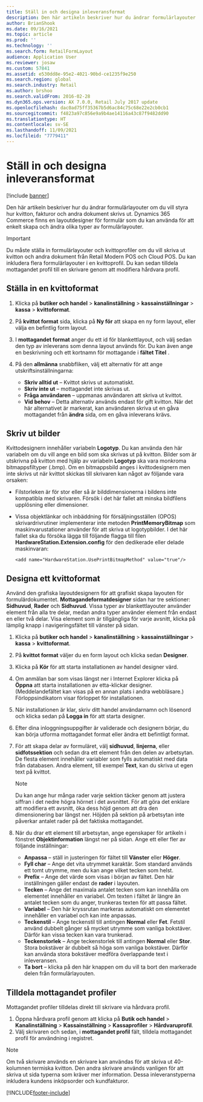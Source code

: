 ```yaml
---
title: Ställ in och designa inleveransformat
description: Den här artikeln beskriver hur du ändrar formulärlayouter om du vill styra hur kvitton, fakturor och andra dokument skrivs ut. Dynamics 365 Commerce inkludera finns en layoutdesigner för formulär som du kan använda för att enkelt skapa och ändra olika typer av formulärlayouter.
author: BrianShook
ms.date: 09/16/2021
ms.topic: article
ms.prod: ''
ms.technology: ''
ms.search.form: RetailFormLayout
audience: Application User
ms.reviewer: josaw
ms.custom: 57841
ms.assetid: e530dd8e-95e2-4021-90bd-ce1235f9e250
ms.search.region: global
ms.search.industry: Retail
ms.author: brshoo
ms.search.validFrom: 2016-02-28
ms.dyn365.ops.version: AX 7.0.0, Retail July 2017 update
ms.openlocfilehash: dac0ad75ff35367b5d6ac84c75c68e22e2cb0cb1
ms.sourcegitcommit: f4823a97c856e9a9b4ae14116a43c87f9482dd90
ms.translationtype: HT
ms.contentlocale: sv-SE
ms.lasthandoff: 11/09/2021
ms.locfileid: "7779411"
---
```

# <a name="set-up-and-design-receipt-formats"></a>Ställ in och designa inleveransformat

[!include [banner](includes/banner.md)]

Den här artikeln beskriver hur du ändrar formulärlayouter om du vill styra hur kvitton, fakturor och andra dokument skrivs ut. Dynamics 365 Commerce finns en layoutdesigner för formulär som du kan använda för att enkelt skapa och ändra olika typer av formulärlayouter.

> [!IMPORTANT]
> Du måste ställa in formulärlayouter och kvittoprofiler om du vill skriva ut kvitton och andra dokument från Retail Modern POS och Cloud POS. Du kan inkludera flera formulärlayouter i en kvittoprofil. Du kan sedan tilldela mottagandet profil till en skrivare genom att modifiera hårdvara profil.

## <a name="set-up-a-receipt-format"></a>Ställa in en kvittoformat

1. Klicka på **butiker och handel** &gt; **kanalinställning** &gt; **kassainställningar** &gt; **kassa** &gt; **kvittoformat**.
2. På **kvittot format** sida, klicka på **Ny för** att skapa en ny form layout, eller välja en befintlig form layout.
3. I **mottagandet format** anger du ett id för blankettlayout, och välj sedan den typ av inleverans som denna layout används för. Du kan även ange en beskrivning och ett kortnamn för mottagande i **fältet Titel** .
4. På den **allmänna** snabbfliken, välj ett alternativ för att ange utskriftsinställningarna:

    - **Skriv alltid ut** – Kvittot skrivs ut automatiskt.
    - **Skriv inte ut** – mottagandet inte skrivas ut.
    - **Fråga användaren** – uppmanas användaren att skriva ut kvittot.
    - **Vid behov** – Detta alternativ används endast för gift kvitton. När det här alternativet är markerat, kan användaren skriva ut en gåva mottagandet från **ändra** sida, om en gåva inleverans krävs.

## <a name="print-images"></a>Skriv ut bilder

Kvittodesignern innehåller variabeln **Logotyp**. Du kan använda den här variabeln om du vill ange en bild som ska skrivas ut på kvitton. Bilder som är utskrivna på kvitton med hjälp av variabeln **Logotyp** ska vara monkroma bitmappsfiltyper (.bmp). Om en bitmappsbild anges i kvittodesignern men inte skrivs ut när kvittot skickas till skrivaren kan något av följande vara orsaken:

- Filstorleken är för stor eller så är bilddimensionerna i bildens inte kompatibla med skrivaren. Försök i det här fallet att minska bildfilens upplösning eller dimensioner.
- Vissa objektlänkar och inbäddning för försäljningsställen (OPOS) skrivardrivrutiner implementerar inte metoden **PrintMemoryBitmap** som maskinvarustationer använder för att skriva ut logotypbilder. I det här fallet ska du försöka lägga till följande flagga till filen **HardwareStation.Extension.config** för den dedikerade eller delade maskinvaran:

    `<add name="HardwareStation.UsePrintBitmapMethod" value="true"/>`

## <a name="design-a-receipt-format"></a>Designa ett kvittoformat

Använd den grafiska layoutdesignern för att grafiskt skapa layouten för formulärdokumentet. **Mottagandeformatdesigner** sidan har tre sektioner: **Sidhuvud**, **Rader** och **Sidhuvud**. Vissa typer av blankettlayouter använder element från alla tre delar, medan andra typer använder element från endast en eller två delar. Visa element som är tillgängliga för varje avsnitt, klicka på lämplig knapp i navigeringsfältet till vänster på sidan.

1. Klicka på **butiker och handel** &gt; **kanalinställning** &gt; **kassainställningar** &gt; **kassa** &gt; **kvittoformat**.
2. På **kvittot format** väljer du en form layout och klicka sedan **Designer**.
3. Klicka på **Kör** för att starta installationen av handel designer värd.
4. Om anmälan bar som visas längst ner i Internet Explorer klicka på **Öppna** att starta installationen av etta-klickar designer. (Meddelandefältet kan visas på en annan plats i andra webbläsare.) Förloppsindikatorn visar förloppet för installationen.
5. När installationen är klar, skriv ditt handel användarnamn och lösenord och klicka sedan på **Logga in** för att starta designer.
6. Efter dina inloggningsuppgifter är validerade och designern börjar, du kan börja utforma mottagandet format eller ändra ett befintligt format.
7. För att skapa delar av formuläret, välj **sidhuvud**, **linjerna**, eller **sidfotssektion** och sedan dra ett element från den delen av arbetsytan. De flesta element innehåller variabler som fylls automatiskt med data från databasen. Andra element, till exempel **Text**, kan du skriva ut egen text på kvittot.

    > [!NOTE]
    > Du kan ange hur många rader varje sektion täcker genom att justera siffran i det nedre högra hörnet i det avsnittet. För att göra det enklare att modifiera ett avsnitt, öka dess höjd genom att dra den dimensionering bar längst ner. Höjden på sektion på arbetsytan inte påverkar antalet rader på det faktiska mottagandet.

8. När du drar ett element till arbetsytan, ange egenskaper för artikeln i fönstret **Objektinformation** längst ner på sidan. Ange ett eller fler av följande inställningar:

    - **Anpassa** – ställ in justeringen för fältet till **Vänster** eller **Höger**.
    - **Fyll char** – Ange det vita utrymmet karaktär. Som standard används ett tomt utrymme, men du kan ange vilket tecken som helst.
    - **Prefix** – Ange det värde som visas i början av fältet. Den här inställningen gäller endast de **rader** i layouten.
    - **Tecken** – Ange det maximala antalet tecken som kan innehålla om elementet innehåller en variabel. Om texten i fältet är längre än antalet tecken som du anger, trunkeras texten för att passa fältet.
    - **Variabel** – Den här kryssrutan markeras automatiskt om elementet innehåller en variabel och kan inte anpassas.
    - **Teckenstil** – Ange teckenstil till antingen **Normal** eller **Fet**. Fetstil använd dubbelt gånger så mycket utrymme som vanliga bokstäver. Därför kan vissa tecken kan vara trunkerad.
    - **Teckenstorlek** – Ange teckenstorlek till antingen **Normal** eller **Stor**. Stora bokstäver är dubbelt så höga som vanliga bokstäver. Därför kan använda stora bokstäver medföra överlappande text i inleveransen.
    - **Ta bort** – klicka på den här knappen om du vill ta bort den markerade delen från formulärlayouten.

## <a name="assign-receipt-profiles"></a>Tilldela mottagandet profiler

Mottagandet profiler tilldelas direkt till skrivare via hårdvara profil.

1. Öppna hårdvara profil genom att klicka på **Butik och handel** &gt; **Kanalinställning** &gt; **Kassainställning** &gt; **Kassaprofiler** &gt; **Hårdvaruprofil**.
2. Välj skrivaren och sedan, i **mottagandet profil** fält, tilldela mottagandet profil för användning i registret.

> [!NOTE]
> Om två skrivare används en skrivare kan användas för att skriva ut 40-kolumnen termiska kvitton. Den andra skrivare används vanligen för att skriva ut sida typerna som kräver mer information. Dessa inleveranstyperna inkludera kundens inköpsorder och kundfakturor.


[!INCLUDE[footer-include](../includes/footer-banner.md)]

